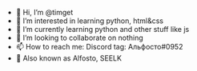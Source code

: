- 👋 Hi, I’m @timget
- 👀 I’m interested in learning python, html&css
- 🌱 I’m currently learning python and other stuff like js
- 💞️ I’m looking to collaborate on nothing
- 📫 How to reach me: Discord tag: Альфосто#0952
- 📝 Also known as Alfosto, SEELK

<!---
timget/timget is a ✨ special ✨ repository because its `README.md` (this file) appears on your GitHub profile.
You can click the Preview link to take a look at your changes.
--->
